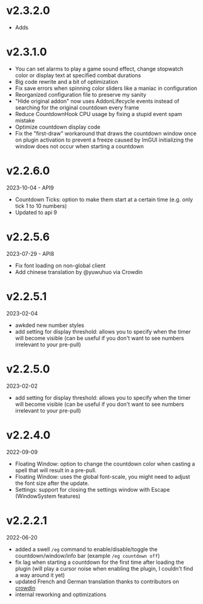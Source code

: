 ﻿# v2.3.2.0

- Adds 

# v2.3.1.0

- You can set alarms to play a game sound effect, change stopwatch color or display text at specified combat durations
- Big code rewrite and a bit of optimization
- Fix save errors when spinning color sliders like a maniac in configuration
- Reorganized configuration file to preserve my sanity
- "Hide original addon" now uses AddonLifecycle events instead of searching for the original countdown every frame
- Reduce CountdownHook CPU usage by fixing a stupid event spam mistake
- Optimize countdown display code
- Fix the "first-draw" workaround that draws the countdown window once on plugin activation to prevent a freeze caused
  by ImGUI initializing the window does not occur when starting a countdown

# v2.2.6.0

2023-10-04 - API9

- Countdown Ticks: option to make them start at a certain time (e.g. only tick 1 to 10 numbers)
- Updated to api 9

# v2.2.5.6

2023-07-29 - API8

- Fix font loading on non-global client
- Add chinese translation by @yuwuhuo via Crowdin

# v2.2.5.1

2023-02-04

- awkded new number styles
- add setting for display threshold: allows you to specify when the timer will become visible (can be useful if you
  don't want to see numbers irrelevant to your pre-pull)

# v2.2.5.0

2023-02-02

- add setting for display threshold: allows you to specify when the timer will become visible (can be useful if you
  don't want to see numbers irrelevant to your pre-pull)

# v2.2.4.0

2022-09-09

- Floating Window: option to change the countdown color when casting a spell that will result in a pre-pull.
- Floating Window: uses the global font-scale, you might need to adjust the font size after the update.
- Settings: support for closing the settings window with Escape (WindowSystem features)

# v2.2.2.1

2022-06-20

- added a swell `/eg` command to enable/disable/toggle the countdown/window/info bar (example `/eg countdown off`)
- fix lag when starting a countdown for the first time after loading the plugin (will play a cursor noise when enabling
  the plugin, I couldn't find a way around it yet)
- updated French and German translation thanks to contributors on [crowdin](https://crwd.in/engagetimer)
- internal reworking and optimizations